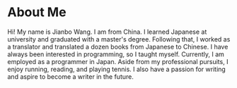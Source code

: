 About Me
========

Hi! My name is Jianbo Wang.  I am from China. 
I learned Japanese at university and graduated with a master's degree. 
Following that, I worked as a translator and translated a dozen books from Japanese to Chinese. 
I have always been interested in programming, so I taught myself. 
Currently, I am employed as a programmer in Japan.
Aside from my professional pursuits, I enjoy running, reading, and playing tennis. 
I also have a passion for writing and aspire to become a writer in the future.

